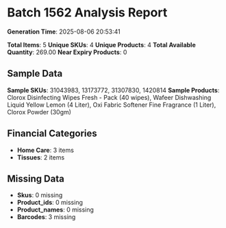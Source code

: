 # Batch 1562 Analysis Report

**Generation Time**: 2025-08-06 20:53:41

**Total Items**: 5
**Unique SKUs**: 4
**Unique Products**: 4
**Total Available Quantity**: 269.00
**Near Expiry Products**: 0

## Sample Data
**Sample SKUs**: 31043983, 13173772, 31307830, 1420814
**Sample Products**: Clorox Disinfecting Wipes Fresh - Pack (40 wipes), Wafeer Dishwashing Liquid Yellow Lemon (4 Liter), Oxi Fabric Softener Fine Fragrance (1 Liter), Clorox Powder (30gm)

## Financial Categories
- **Home Care**: 3 items
- **Tissues**: 2 items

## Missing Data
- **Skus**: 0 missing
- **Product_ids**: 0 missing
- **Product_names**: 0 missing
- **Barcodes**: 3 missing
